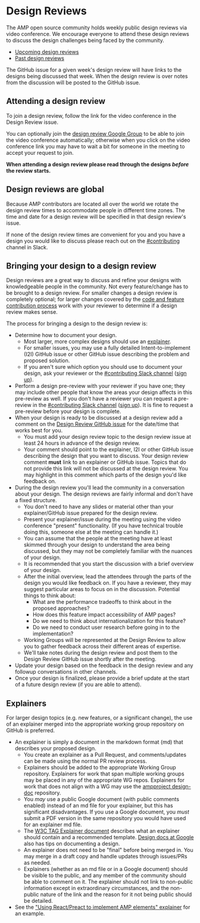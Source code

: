 # Design Reviews

The AMP open source community holds weekly public design reviews via video conference. We encourage everyone to attend these design reviews to discuss the design challenges being faced by the community.

-   [Upcoming design reviews](https://github.com/ampproject/amphtml/labels/Type%3A%20Design%20Review)
-   [Past design reviews](https://github.com/ampproject/amphtml/issues?q=label%3A%22Type%3A+Design+Review%22+is%3Aclosed)

The GitHub issue for a given week's design review will have links to the designs being discussed that week. When the design review is over notes from the discussion will be posted to the GitHub issue.

## Attending a design review

To join a design review, follow the link for the video conference in the Design Review issue.

You can optionally join the [design review Google Group](https://groups.google.com/a/ampproject.org/forum/#!forum/amp-design-review) to be able to join the video conference automatically; otherwise when you click on the video conference link you may have to wait a bit for someone in the meeting to accept your request to join.

**When attending a design review please read through the designs _before_ the review starts.**

## Design reviews are global

Because AMP contributors are located all over the world we rotate the design review times to accommodate people in different time zones. The time and date for a design review will be specified in that design review's issue.

If none of the design review times are convenient for you and you have a design you would like to discuss please reach out on the [#contributing](https://github.com/ampproject/amphtml/blob/main/docs/contributing.md#discussion-channels) channel in Slack.

## Bringing your design to a design review

Design reviews are a great way to discuss and refine your designs with knowledgeable people in the community. Not every feature/change has to be brought to a design review. For smaller changes a design review is completely optional; for larger changes covered by the [code and feature contribution process](https://github.com/ampproject/amphtml/blob/main/docs/contributing-code.md) work with your reviewer to determine if a design review makes sense.

The process for bringing a design to the design review is:

-   Determine how to document your design.
    -   Most larger, more complex designs should use an [explainer](#explainers).
    -   For smaller issues, you may use a fully detailed Intent-to-implement (I2I) GitHub issue or other GitHub issue describing the problem and proposed solution.
    -   If you aren't sure which option you should use to document your design, ask your reviewer or the [#contributing Slack channel](https://amphtml.slack.com/messages/docs/) ([sign up](https://bit.ly/amp-slack-signup)).
-   Perform a design pre-review with your reviewer if you have one; they may include other people that know the areas your design affects in this pre-review as well. If you don't have a reviewer you can request a pre-review in the [#contributing Slack channel](https://amphtml.slack.com/messages/contributing) ([sign up](https://bit.ly/amp-slack-signup)). It is fine to request a pre-review before your design is complete.
-   When your design is ready to be discussed at a design review add a comment on the [Design Review GitHub issue](https://github.com/ampproject/amphtml/labels/Type%3A%20Design%20Review) for the date/time that works best for you.
    -   You must add your design review topic to the design review issue at least 24 hours in advance of the design review.
    -   Your comment should point to the explainer, I2I or other GitHub issue describing the design that you want to discuss. Your design review comment **must** link to an explainer or GitHub issue. Topics that do not provide this link will not be discussed at the design review. You may highlight in this comment which parts of the design you'd like feedback on.
-   During the design review you'll lead the community in a conversation about your design. The design reviews are fairly informal and don't have a fixed structure.
    -   You don't need to have any slides or material other than your explainer/GitHub issue prepared for the design review.
    -   Present your explainer/issue during the meeting using the video conference "present" functionality. (If you have technical trouble doing this, someone else at the meeting can handle it.)
    -   You can assume that the people at the meeting have at least skimmed through your design to understand the area being discussed, but they may not be completely familiar with the nuances of your design.
    -   It is recommended that you start the discussion with a brief overview of your design.
    -   After the initial overview, lead the attendees through the parts of the design you would like feedback on. If you have a reviewer, they may suggest particular areas to focus on in the discussion. Potential things to think about:
        -   What are the performance tradeoffs to think about in the proposed approaches?
        -   How does this feature impact accessibility of AMP pages?
        -   Do we need to think about internationalization for this feature?
        -   Do we need to conduct user research before going in to the implementation?
    -   Working Groups will be represented at the Design Review to allow you to gather feedback across their different areas of expertise.
    -   We'll take notes during the design review and post them to the Design Review GitHub issue shortly after the meeting.
-   Update your design based on the feedback in the design review and any followup conversations in other channels.
-   Once your design is finalized, please provide a brief update at the start of a future design review (if you are able to attend).

## Explainers

For larger design topics (e.g. new features, or a significant change), the use of an explainer merged into the appropriate working group repository on GitHub is preferred.

-   An explainer is simply a document in the markdown format (md) that describes your proposed design.
    -   You create an explainer as a Pull Request, and comments/updates can be made using the normal PR review process.
    -   Explainers should be added to the appropriate Working Group repository. Explainers for work that span multiple working groups may be placed in any of the appropriate WG repos. Explainers for work that does not align with a WG may use the [ampproject design-doc](https://github.com/ampproject/design-docs) repository.
    -   You _may_ use a public Google document (with public comments enabled) instead of an md file for your explainer, but this has significant disadvantages. If you use a Google document, you _must_ submit a PDF version in the same repository you would have used for an explainer md file.
    -   The [W3C TAG Explainer document](https://w3ctag.github.io/explainers) describes what an explainer should contain and a recommended template. [Design docs at Google](https://www.industrialempathy.com/posts/design-docs-at-google/) also has tips on documenting a design.
    -   An explainer does not need to be "final" before being merged in. You may merge in a draft copy and handle updates through issues/PRs as needed.
    -   Explainers (whether as an md file or in a Google document) should be visible to the public, and any member of the community should be able to comment on it. The explainer should not link to non-public information except in extraordinary circumstances, and the non-public nature of the link and the reason for it not being public should be detailed.
-   See the ["Using React/Preact to implement AMP elements" explainer](https://github.com/ampproject/wg-bento/blob/main/react/explainer.md) for an example.
